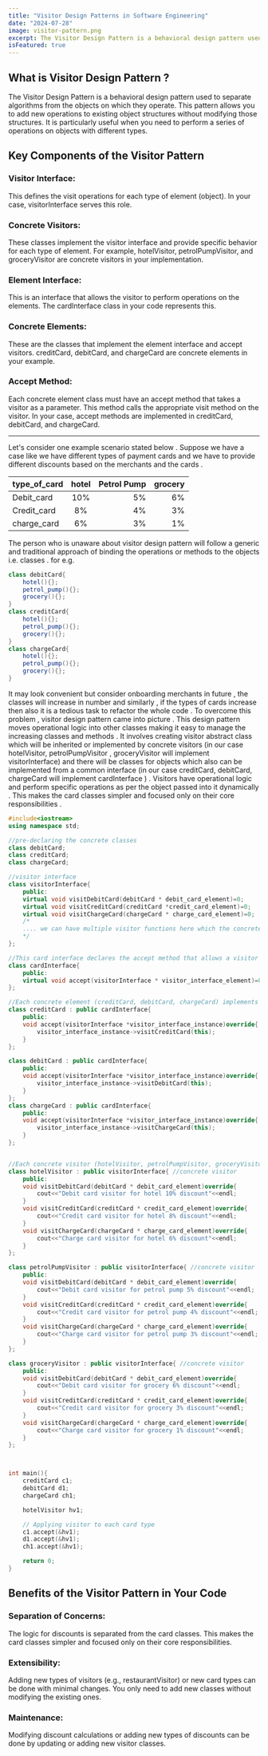 ```yaml
---
title: "Visitor Design Patterns in Software Engineering"
date: "2024-07-28"
image: visitor-pattern.png
excerpt: The Visitor Design Pattern is a behavioral design pattern used to separate algorithms from the objects on which they operate.
isFeatured: true
---
```


## What is Visitor Design Pattern ?

The Visitor Design Pattern is a behavioral design pattern used to separate algorithms from the objects on which they operate. This pattern allows you to add new operations to existing object structures without modifying those structures. It is particularly useful when you need to perform a series of operations on objects with different types.

## Key Components of the Visitor Pattern
 ### Visitor Interface: 
 This defines the visit operations for each type of element (object). In your case, visitorInterface serves this role.

### Concrete Visitors: 
These classes implement the visitor interface and provide specific behavior for each type of element. For example, hotelVisitor, petrolPumpVisitor, and groceryVisitor are concrete visitors in your implementation.

### Element Interface: 
This is an interface that allows the visitor to perform operations on the elements. The cardInterface class in your code represents this.

### Concrete Elements: 
These are the classes that implement the element interface and accept visitors. creditCard, debitCard, and chargeCard are concrete elements in your example.

### Accept Method: 
Each concrete element class must have an accept method that takes a visitor as a parameter. This method calls the appropriate visit method on the visitor. In your case, accept methods are implemented in creditCard, debitCard, and chargeCard.

--------------
Let's consider one example scenario stated below .
Suppose we have a case like we have different types of payment cards and we have to provide different discounts based on the merchants and the cards .	         

| type_of_card   |      hotel      | Petrol Pump | grocery  |    
|----------------|:---------------:|------------:|---------:|  
| Debit_card     |        10%      |    5%       |    6%    |
| Credit_card    |        8%       |    4%       |    3%    |
| charge_card    |         6%      |    3%       |    1%    |


						
The person who is unaware about visitor design pattern will follow a generic and traditional approach of binding the operations or methods to the objects i.e. classes .
for e.g. 
```Java 
class debitCard{
	hotel(){};
	petrol_pump(){};
	grocery(){};
}	
class creditCard{
	hotel(){};
	petrol_pump(){};
	grocery(){};
}
class chargeCard{
	hotel(){};
	petrol_pump(){};
	grocery(){};
}	
```		
It may look convenient but consider onboarding merchants in future , the classes will increase in number and similarly , if the types of cards increase then also it is a tedious task to refactor the whole code .
To overcome this problem , visitor design pattern came into picture .
This design pattern moves operational logic into other classes making it easy to manage the increasing classes and methods . It involves creating visitor abstract class which will be inherited or implemented by concrete visitors (in our case hotelVisitor, petrolPumpVisitor , groceryVisitor will implement visitorInterface) and there will be classes for objects which also can be implemented from a common interface (in our case creditCard, debitCard, chargeCard will implement cardInterface ) . Visitors have operational logic and perform specific operations as per the object passed into it dynamically . This makes the card classes simpler and focused only on their core responsibilities .

```c++
#include<iostream>
using namespace std;

//pre-declaring the concrete classes 
class debitCard;
class creditCard;
class chargeCard;

//visitor interface 
class visitorInterface{ 
	public:
	virtual void visitDebitCard(debitCard * debit_card_element)=0;
	virtual void visitCreditCard(creditCard *credit_card_element)=0;
	virtual void visitChargeCard(chargeCard * charge_card_element)=0;
	/*
	.... we can have multiple visitor functions here which the concrete visitors will override 
	*/
};

//This card interface declares the accept method that allows a visitor to visit the elements.
class cardInterface{ 
	public:
	virtual void accept(visitorInterface * visitor_interface_element)=0;
};

//Each concrete element (creditCard, debitCard, chargeCard) implements the cardInterface and accepts a visitor. The "accept" method calls the appropriate visit method on the visitor.
class creditCard : public cardInterface{
	public:
	void accept(visitorInterface *visitor_interface_instance)override{
		visitor_interface_instance->visitCreditCard(this);
	}
};

class debitCard : public cardInterface{
	public:
	void accept(visitorInterface *visitor_interface_instance)override{
		visitor_interface_instance->visitDebitCard(this);
	}
};
class chargeCard : public cardInterface{
	public:
	void accept(visitorInterface *visitor_interface_instance)override{
		visitor_interface_instance->visitChargeCard(this);
	}
};


//Each concrete visitor (hotelVisitor, petrolPumpVisitor, groceryVisitor) implements the visitorInterface and provides specific behavior for each type of card.
class hotelVisitor : public visitorInterface{ //concrete visitor 
	public:
	void visitDebitCard(debitCard * debit_card_element)override{
		cout<<"Debit card visitor for hotel 10% discount"<<endl;
	}
	void visitCreditCard(creditCard * credit_card_element)override{
		cout<<"Credit card visitor for hotel 8% discount"<<endl;
	}
	void visitChargeCard(chargeCard * charge_card_element)override{
		cout<<"Charge card visitor for hotel 6% discount"<<endl;
	}	
};

class petrolPumpVisitor : public visitorInterface{ //concrete visitor 
	public:
	void visitDebitCard(debitCard * debit_card_element)override{
		cout<<"Debit card visitor for petrol pump 5% discount"<<endl;
	}
	void visitCreditCard(creditCard * credit_card_element)override{
		cout<<"Credit card visitor for petrol pump 4% discount"<<endl;
	}
	void visitChargeCard(chargeCard * charge_card_element)override{
		cout<<"Charge card visitor for petrol pump 3% discount"<<endl;
	}	
};

class groceryVisitor : public visitorInterface{ //concrete visitor 
	public:
	void visitDebitCard(debitCard * debit_card_element)override{
		cout<<"Debit card visitor for grocery 6% discount"<<endl;
	}
	void visitCreditCard(creditCard * credit_card_element)override{
		cout<<"Credit card visitor for grocery 3% discount"<<endl;
	}
	void visitChargeCard(chargeCard * charge_card_element)override{
		cout<<"Charge card visitor for grocery 1% discount"<<endl;
	}	
};



int main(){
	creditCard c1;
    debitCard d1;
    chargeCard ch1;

    hotelVisitor hv1;

    // Applying visitor to each card type
    c1.accept(&hv1);
    d1.accept(&hv1);
    ch1.accept(&hv1);

    return 0;
}

```

## Benefits of the Visitor Pattern in Your Code
### Separation of Concerns: 
The logic for discounts is separated from the card classes. This makes the card classes simpler and focused only on their core responsibilities.

### Extensibility: 
Adding new types of visitors (e.g., restaurantVisitor) or new card types can be done with minimal changes. You only need to add new classes without modifying the existing ones.

### Maintenance: 
Modifying discount calculations or adding new types of discounts can be done by updating or adding new visitor classes.
